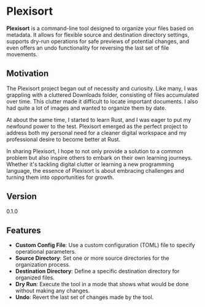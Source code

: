 # Plexisort

**Plexisort** is a command-line tool designed to organize your files based on metadata. It allows for flexible source and destination directory settings, supports dry-run operations for safe previews of potential changes, and even offers an undo functionality for reversing the last set of file movements.

## Motivation

The Plexisort project began out of necessity and curiosity. Like many, I was grappling with a cluttered Downloads folder, consisting of files accumulated over time. This clutter made it difficult to locate important documents. I also had quite a lot of images and wanted to organize them by date.

At about the same time, I started to learn Rust, and I was eager to put my newfound power to the test. Plexisort emerged as the perfect project to address both my personal need for a cleaner digital workspace and my professional desire to become better at Rust.

In sharing Plexisort, I hope to not only provide a solution to a common problem but also inspire others to embark on their own learning journeys. Whether it's tackling digital clutter or learning a new programming language, the essence of Plexisort is about embracing challenges and turning them into opportunities for growth.

## Version
0.1.0

## Features
- **Custom Config File**: Use a custom configuration (TOML) file to specify operational parameters.
- **Source Directory**: Set one or more source directories for the organization process.
- **Destination Directory**: Define a specific destination directory for organized files.
- **Dry Run**: Execute the tool in a mode that shows what would be done without making any changes.
- **Undo**: Revert the last set of changes made by the tool.

